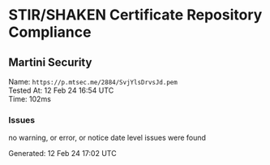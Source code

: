 # STIR/SHAKEN Certificate Repository Compliance

## Martini Security

Name: `https://p.mtsec.me/2884/SvjYlsDrvsJd.pem`\
Tested At: 12 Feb 24 16:54 UTC\
Time: 102ms

### Issues

no warning, or error, or notice date level issues were found

Generated: 12 Feb 24 17:02 UTC